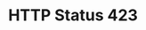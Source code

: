 ---
layout: topic
title: HTTP Status 423
permalink: /design/topics/http-status-423
data:
  items:
    - references:
        - name: Client Side Error Codes
          url: 'http://zalando.github.io/restful-api-guidelines/http/Http.html#client-side-error-codes'
      _embedded:
        guideline:
          id: zalando-restful-api-guidelines
          title: RESTFul API Guidelines
          type: website
          url: 'http://zalando.github.io/restful-api-guidelines/'
          company: Zalando
          companyLogoUrl: /media/logos/zalando.png
          companyUrl: 'https://tech.zalando.de/'
          date: 2016-01-22T00:00:00.000Z
          reviewDate: 2016-08-28T00:00:00.000Z
          _links:
            self:
              href: /design/guidelines/zalando-restful-api-guidelines
            guidelineTopics:
              href: /design/guidelines/zalando-restful-api-guidelines/topics
      _links:
        guideline:
          href: /design/guidelines/zalando-restful-api-guidelines
  _embedded:
    topic:
      id: http-status-423
      name: HTTP Status 423
      description: When to use HTTP status 423
      _links:
        self:
          href: /design/topics/http-status-423
        topicGuidelines:
          href: /design/topics/http-status-423/guidelines
  _links:
    self:
      href: /design/topics/http-status-423/guidelines
    topic:
      href: /design/topics/http-status-423
---
